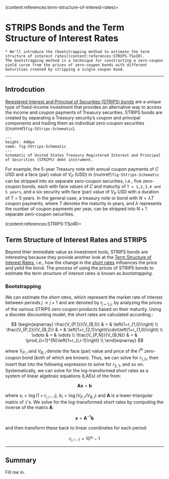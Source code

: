 (content:references:term-structure-of-interest-rates)=
# STRIPS Bonds and the Term Structure of Interest Rates

```{topic} Learning Objectives
* We'll introduce the [bootstrapping method to estimate the term structure of interest rates](content:references:STRIPS-TSoIR).
The bootstrapping method is a technique for constructing a zero-coupon yield curve from the prices of zero-coupon bonds with different maturities created by stripping a single coupon bond.
```
---

## Introdcution
[Registered Interest and Principal of Securities (STRIPS) bonds](https://en.wikipedia.org/wiki/United_States_Treasury_security#STRIPS) are a unique type of fixed-income investment that provides an alternative way to access the income and coupon payments of Treasury securities. STRIPS bonds are created by separating a Treasury security’s coupon and principal components and trading them as individual zero-coupon securities ({numref}`fig-SStrips-Schematic`). 

```{figure} ./figs//Fig-STRIPS-Schematic.svg
---
height: 440px
name: fig-SStrips-Schematic
---
Schematic of United States Treasury Registered Interest and Principal of Securities (STRIPS) debt instrument. 
```

For example, the 5-year Treasury note with annual coupon payments of $C$ USD and a face (par) value of $V_{P}$ (USD) in {numref}`fig-SStrips-Schematic` can be stripped into six separate zero-coupon securities, i.e., five zero-coupon bonds, each with face values of $C$ and maturity of `T = 1,2,3,4 and 5 years`, and a six security with face (par) value of $V_{P}$ USD with a duration of $T$ = 5 years. In the general case, a treasury note or bond with $N=\lambda{T}$ coupon payments, where $T$ denotes the maturity in years, and $\lambda$ represents the number of coupon payments per year, can be stripped into $N+1$ separate zero-coupon securities. 

(content:references:STRIPS-TSoIR)=
## Term Structure of Interest Rates and STRIPS
Beyond thier immediate value as investment tools, STRIPS bonds are interesting because they provide another look at the [Term Structure of Interest Rates](https://www.investopedia.com/terms/t/termstructure.asp#:~:text=Essentially%2C%20term%20structure%20of%20interest,current%20state%20of%20an%20economy), i.e., how the change in the [short rates](https://en.wikipedia.org/wiki/Short-rate_model) influences the price and yeild the bond. The process of using the prices of STRIPS bonds to estimate the term structure of interest rates is known as _bootstrapping_.

### Bootstrapping
We can estimate the _short rates_, which represent the market rate of interest between periods $j\rightarrow{j+1}$ and are denoted by $r_{j+1,j}$, by analyzing the prices of the various STRIPS zero coupon products based on their maturity. Using a discrete discounting model, the short rates are calculated according.:

$$
\begin{eqnarray}
\frac{V_{P,1}}{V_{B,1}} & = & \left(1+r_{1,0}\right) \\
\frac{V_{P,2}}{V_{B,2}} & = & \left(1+r_{2,1}\right)\cdot\left(1+r_{1,0}\right) \\
\vdots & = & \vdots \\
\frac{V_{P,N}}{V_{B,N}} & = & \prod_{i=1}^{N}\left(1+r_{i,i-1}\right) \\
\end{eqnarray}
$$

where $V_{P,i}$ and $V_{B,i}$ denote the face (par) value and price of the $i^{th}$ zero-coupon bond (both of which are known). Thus, we can solve for $r_{1,0}$, then insert that into the following expression to solve for $r_{2,1}$, and so on. Systematically, we can solve for the log-transformed short rates as a system of linear algebraic equations (LAEs) of the from:

$$
\mathbf{A}\mathbf{x} = \mathbf{b}
$$

where $x_{i} = \log\left(1+r_{i,i-1}\right)$, $b_{i} = \log\left(V_{P,i}/V_{B,i}\right)$ and $\mathbf{A}$ is a lower-triangular matrix of `1`'s. We solve for the log-transformed short rates by computing the inverse of the matrix $\mathbf{A}$:

$$
\mathbf{x} = \mathbf{A}^{-1}\mathbf{b}
$$

and then transform these back to linear coordinates for each period:

$$
r_{i,i-1} = 10^{x_{i}} - 1
$$

---

## Summary
Fill me in.
